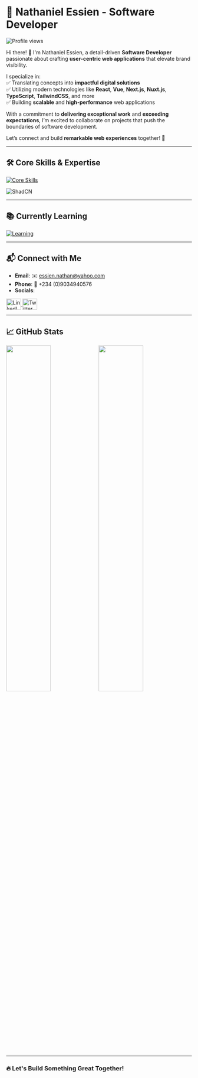 # 🚀 Nathaniel Essien - Software Developer  

<p align="left">  
  <img src="https://komarev.com/ghpvc/?username=nathaniyell&label=Profile%20views&color=0e75b6&style=flat" alt="Profile views" />  
</p>

Hi there! 👋 I'm Nathaniel Essien, a detail-driven **Software Developer** passionate about crafting **user-centric web applications** that elevate brand visibility.  

I specialize in:  
✅ Translating concepts into **impactful digital solutions**  
✅ Utilizing modern technologies like **React**, **Vue**, **Next.js**, **Nuxt.js**, **TypeScript**, **TailwindCSS**, and more  
✅ Building **scalable** and **high-performance** web applications  

With a commitment to **delivering exceptional work** and **exceeding expectations**, I’m excited to collaborate on projects that push the boundaries of software development.  

Let’s connect and build **remarkable web experiences** together! 🚀  

---

## 🛠️ Core Skills & Expertise  

[![Core Skills](https://skillicons.dev/icons?i=react,vue,nextjs,nuxtjs,js,ts,cypress,git,bitbucket,gitlab,pinia,html,css,tailwindcss,materialui,styledcomponents,vuetify,mongodb,postgres,mysql,sqlite,firebase,supabase,express,nodejs,prisma,docker,postman)](https://skillicons.dev)  

![ShadCN](https://img.shields.io/badge/shadcn-ui-%2320232A.svg?style=for-the-badge&logoColor=white)  

---

## 📚 Currently Learning  

[![Learning](https://skillicons.dev/icons?i=python,django)](https://skillicons.dev)  

---

## 📬 Connect with Me  

- **Email**: ✉️ [essien.nathan@yahoo.com](mailto:essien.nathan@yahoo.com)  
- **Phone**: 📱 +234 (0)9034940576  
- **Socials**:  
<p align="left">
  <a href="https://www.linkedin.com/in/thaniyell" target="_blank">  
    <img align="center" src="https://raw.githubusercontent.com/rahuldkjain/github-profile-readme-generator/master/src/images/icons/Social/linked-in-alt.svg" alt="LinkedIn" height="30" width="40" />  
  </a>  
  <a href="https://twitter.com/_kvngNath" target="_blank">  
    <img align="center" src="https://raw.githubusercontent.com/rahuldkjain/github-profile-readme-generator/master/src/images/icons/Social/twitter.svg" alt="Twitter" height="30" width="40" />  
  </a>  
</p> 

---

## 📈 GitHub Stats  

<div>  
  <img src="https://github-readme-stats.anuraghazra1.vercel.app/api?username=nathaniyell&show_icons=true&theme=tokyonight" width="49%" />  
  <img src="https://github-readme-stats.vercel.app/api/top-langs/?username=nathaniyell&layout=compact&hide=html,css&theme=tokyonight" width="49%" />  
</div>  

---

### 🔥 Let's Build Something Great Together!
